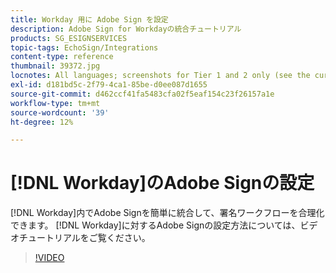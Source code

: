 ```yaml
---
title: Workday 用に Adobe Sign を設定
description: Adobe Sign for Workdayの統合チュートリアル
products: SG_ESIGNSERVICES
topic-tags: EchoSign/Integrations
content-type: reference
thumbnail: 39372.jpg
locnotes: All languages; screenshots for Tier 1 and 2 only (see the currently published localized page for guidance)
exl-id: d181bd5c-2f79-4ca1-85be-d0ee087d1655
source-git-commit: d462ccf41fa5483cfa02f5eaf154c23f26157a1e
workflow-type: tm+mt
source-wordcount: '39'
ht-degree: 12%

---
```


# [!DNL Workday]のAdobe Signの設定

[!DNL Workday]内でAdobe Signを簡単に統合して、署名ワークフローを合理化できます。 [!DNL Workday]に対するAdobe Signの設定方法については、ビデオチュートリアルをご覧ください。

>[!VIDEO](https://video.tv.adobe.com/v/39372?hidetitle=true)
